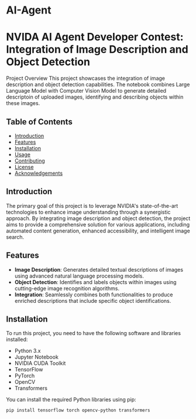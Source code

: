 # AI-Agent
# NVIDA AI Agent Developer Contest: Integration of Image Description and Object Detection

Project Overview
This project showcases the integration of image description and object detection capabilities. The notebook combines Large Language Model with Computer Vision Model to generate detailed descriptoin of uploaded images, identifying and describing objects within these images.

## Table of Contents

* [Introduction](#introduction)
* [Features](#features)
* [Installation](#installation)
* [Usage](#usage)
* [Contributing](#contributing)
* [License](#license)
* [Acknowledgements](#acknowledgements)

## Introduction

The primary goal of this project is to leverage NVIDIA's state-of-the-art technologies to enhance image understanding through a synergistic approach. By integrating image description and object detection, the project aims to provide a comprehensive solution for various applications, including automated content generation, enhanced accessibility, and intelligent image search.

## Features

- **Image Description**: Generates detailed textual descriptions of images using advanced natural language processing models.
- **Object Detection**: Identifies and labels objects within images using cutting-edge image recognition algorithms.
- **Integration**: Seamlessly combines both functionalities to produce enriched descriptions that include specific object identifications.

## Installation

To run this project, you need to have the following software and libraries installed:

- Python 3.x
- Jupyter Notebook
- NVIDIA CUDA Toolkit
- TensorFlow
- PyTorch
- OpenCV
- Transformers

You can install the required Python libraries using pip:

```bash
pip install tensorflow torch opencv-python transformers
